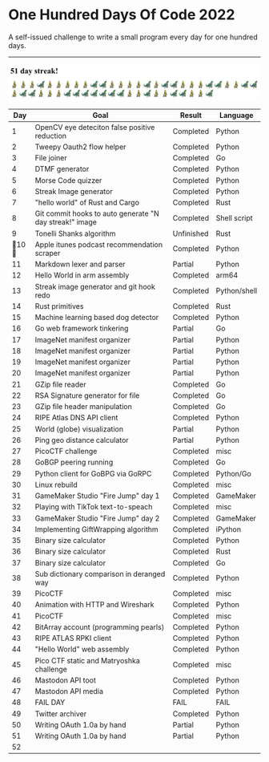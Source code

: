 # One Hundred Days Of Code 2022

A self-issued challenge to write a small program every day for one hundred days.

---
![day_6 project lol](media/streak.jpg)

| Day    | Goal                                                    | Result     | Language     |
|--------|---------------------------------------------------------|------------|--------------|
| 1      | OpenCV eye deteciton false positive reduction           | Completed  | Python       |
| 2      | Tweepy Oauth2 flow helper                               | Completed  | Python       |
| 3      | File joiner                                             | Completed  | Go           |
| 4      | DTMF generator                                          | Completed  | Python       |
| 5      | Morse Code quizzer                                      | Completed  | Python       |
| 6      | Streak Image generator                                  | Completed  | Python       |
| 7      | "hello world" of Rust and Cargo                         | Completed  | Rust         |
| 8      | Git commit hooks to auto generate "N day streak!" image | Completed  | Shell script |
| 9      | Tonelli Shanks algorithm                                | Unfinished | Rust         |
| 🎉10🎉 | Apple itunes podcast recommendation scraper             | Completed  | Python       |
| 11     | Markdown lexer and parser                               | Partial    | Python       | 
| 12     | Hello World in arm assembly                             | Completed  | arm64        |
| 13     | Streak image generator and git hook redo                | Completed  | Python/shell |
| 14     | Rust primitives                                         | Completed  | Rust         | 
| 15     | Machine learning based dog detector                     | Completed  | Python       | 
| 16     | Go web framework tinkering                              | Partial    | Go           |
| 17     | ImageNet manifest organizer                             | Partial    | Python       |
| 18     | ImageNet manifest organizer                             | Partial    | Python       |
| 19     | ImageNet manifest organizer                             | Partial    | Python       |
| 20     | ImageNet manifest organizer                             | Partial    | Python       |
| 21     | GZip file reader                                        | Completed  | Go           |
| 22     | RSA Signature generator for file                        | Completed  | Go           |
| 23     | GZip file header manipulation                           | Completed  | Go           |
| 24     | RIPE Atlas DNS API client                               | Completed  | Python       |
| 25     | World (globe) visualization                             | Partial    | Python       |
| 26     | Ping geo distance calculator                            | Partial    | Python       |
| 27     | PicoCTF challenge                                       | Completed  | misc         |
| 28     | GoBGP peering running                                   | Completed  | Go           |
| 29     | Python client for GoBPG via GoRPC                       | Completed  | Python/Go    |
| 30     | Linux rebuild                                           | Completed  | misc         |
| 31     | GameMaker Studio "Fire Jump" day 1                      | Completed  | GameMaker    |
| 32     | Playing with TikTok text-to-speach                      | Completed  | misc         |
| 33     | GameMaker Studio "Fire Jump" day 2                      | Completed  | GameMaker    |
| 34     | Implementing GiftWrapping algorithm                     | Completed  | iPython      |
| 35     | Binary size calculator                                  | Completed  | Python       |
| 36     | Binary size calculator                                  | Completed  | Rust         |
| 37     | Binary size calculator                                  | Completed  | Go           |
| 38     | Sub dictionary comparison in deranged way               | Completed  | Python       |
| 39     | PicoCTF                                                 | Completed  | misc         |
| 40     | Animation with HTTP and Wireshark                       | Completed  | Python       |
| 41     | PicoCTF                                                 | Completed  | misc         |
| 42     | BitArray account (programming pearls)                   | Completed  | Python       |
| 43     | RIPE ATLAS RPKI client                                  | Completed  | Python       |
| 44     | "Hello World" web assembly                              | Completed  | Python       |
| 45     | Pico CTF static and Matryoshka challenge                | Completed  | misc         |
| 46     | Mastodon API toot                                       | Completed  | Python       |
| 47     | Mastodon API media                                      | Completed  | Python       |
| 48     | FAIL DAY                                                | FAIL       | FAIL         |
| 49     | Twitter archiver                                        | Completed  | Python       |
| 50     | Writing OAuth 1.0a by hand                              | Partial    | Python       |
| 51     | Writing OAuth 1.0a by hand                              | Partial    | Python       |
| 52     ||||





